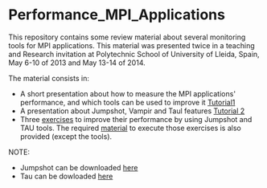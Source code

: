 # Performance_MPI_Applications
This repository contains some review material about several monitoring tools for MPI applications.
This material was presented twice in a teaching and Research invitation at Polytechnic School of University of Lleida, 
Spain, May 6-10 of 2013 and May 13-14 of 2014.

The material consists in:
- A short presentation about how to measure the  MPI applications' performance, 
  and which tools can be used to improve it [Tutorial1](https://github.com/rosafilgueira/Performance_MPI_Applications/blob/master/Parallel_Performance_Analysis_Tutorial1.pdf)
- A presentation about Jumpshot, Vampir and Taul features [Tutorial 2](https://github.com/rosafilgueira/Performance_MPI_Applications/blob/master/Jumpshot_Vampir_TAU_Tutorial2.pdf)
- Three [exercises](https://github.com/rosafilgueira/Performance_MPI_Applications/blob/master/Performance_exercises.pdf) to improve their performance by using Jumpshot and TAU tools.
  The required [material](https://github.com/rosafilgueira/Performance_MPI_Applications/tree/master/mpi_exercise) to execute those exercises is also provided (except the tools).


NOTE:
- Jumpshot can be downloaded [here](http://www.mcs.anl.gov/research/projects/perfvis/software/viewers/)
- Tau can be dowloaded [here](https://www.cs.uoregon.edu/research/tau/downloads.php) 
